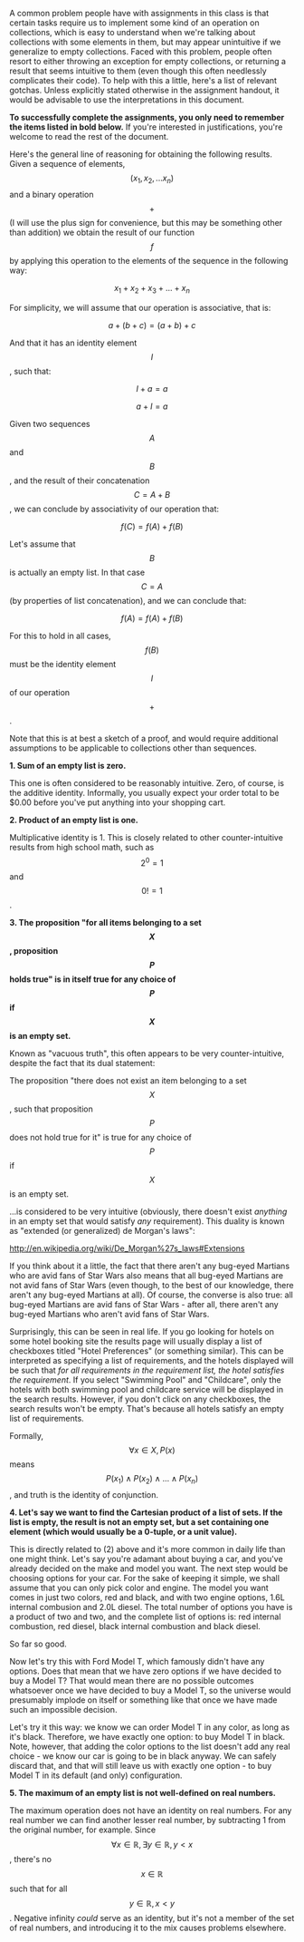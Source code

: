 A common problem people have with assignments in this class is that certain tasks require us to implement some kind of an operation on collections, which is easy to understand when we're talking about collections with some elements in them, but may appear unintuitive if we generalize to empty collections. Faced with this problem, people often resort to either throwing an exception for empty collections, or returning a result that seems intuitive to them (even though this often needlessly complicates their code). To help with this a little, here's a list of relevant gotchas. Unless explicitly stated otherwise in the assignment handout, it would be advisable to use the interpretations in this document.

**To successfully complete the assignments, you only need to remember the items listed in bold below.** If you're interested in justifications, you're welcome to read the rest of the document.

Here's the general line of reasoning for obtaining the following results. Given a sequence of elements, $$(x_1, x_2, ... x_n)$$ and a binary operation $$+$$ (I will use the plus sign for convenience, but this may be something other than addition) we obtain the result of our function $$f$$ by applying this operation to the elements of the sequence in the following way:

$$x_1 + x_2 + x_3 + ... + x_n$$

For simplicity, we will assume that our operation is associative, that is:

$$a + (b + c) = (a + b) + c$$

And that it has an identity element $$I$$, such that:

$$I + a = a$$

$$a + I = a$$

Given two sequences $$A$$ and $$B$$, and the result of their concatenation $$C = A + B$$, we can conclude by associativity of our operation that:

$$f(C) = f(A) + f(B)$$

Let's assume that $$B$$ is actually an empty list. In that case $$C = A$$ (by properties of list concatenation), and we can conclude that:

$$f(A) = f(A) + f(B)$$

For this to hold in all cases, $$f(B)$$ must be the identity element $$I$$ of our operation $$+$$.

Note that this is at best a sketch of a proof, and would require additional assumptions to be applicable to collections other than sequences.

**1. Sum of an empty list is zero.**

This one is often considered to be reasonably intuitive. Zero, of course, is the additive identity. Informally, you usually expect your order total to be $0.00 before you've put anything into your shopping cart.

**2. Product of an empty list is one.**

Multiplicative identity is 1. This is closely related to other counter-intuitive results from high school math, such as $$2^0 = 1$$ and $$0! = 1$$.

**3. The proposition "for all items belonging to a set $$X$$, proposition $$P$$ holds true" is in itself true for any choice of $$P$$ if $$X$$ is an empty set.**

Known as "vacuous truth", this often appears to be very counter-intuitive, despite the fact that its dual statement:

The proposition "there does not exist an item belonging to a set $$X$$, such that proposition $$P$$ does not hold true for it" is true for any choice of $$P$$ if $$X$$ is an empty set.

...is considered to be very intuitive (obviously, there doesn't exist _anything_ in an empty set that would satisfy _any_ requirement). This duality is known as "extended (or generalized) de Morgan's laws":

http://en.wikipedia.org/wiki/De_Morgan%27s_laws#Extensions

If you think about it a little, the fact that there aren't any bug-eyed Martians who are avid fans of Star Wars also means that all bug-eyed Martians are not avid fans of Star Wars (even though, to the best of our knowledge, there aren't any bug-eyed Martians at all). Of course, the converse is also true: all bug-eyed Martians are avid fans of Star Wars - after all, there aren't any bug-eyed Martians who aren't avid fans of Star Wars.

Surprisingly, this can be seen in real life. If you go looking for hotels on some hotel booking site the results page will usually display a list of checkboxes titled "Hotel Preferences" (or something similar). This can be interpreted as specifying a list of requirements, and the hotels displayed will be such that _for all requirements in the requirement list, the hotel satisfies the requirement_. If you select "Swimming Pool" and "Childcare", only the hotels with both swimming pool and childcare service will be displayed in the search results. However, if you don't click on any checkboxes, the search results won't be empty. That's because all hotels satisfy an empty list of requirements.

Formally, $$\forall x \in X, P(x)$$ means $$P(x_1) \wedge P(x_2) \wedge ... \wedge P(x_n)$$, and truth is the identity of conjunction.

**4. Let's say we want to find the Cartesian product of a list of sets. If the list is empty, the result is not an empty set, but a set containing one element (which would usually be a 0-tuple, or a unit value).**

This is directly related to (2) above and it's more common in daily life than one might think. Let's say you're adamant about buying a car, and you've already decided on the make and model you want. The next step would be choosing options for your car. For the sake of keeping it simple, we shall assume that you can only pick color and engine. The model you want comes in just two colors, red and black, and with two engine options, 1.6L internal combusion and 2.0L diesel. The total number of options you have is a product of two and two, and the complete list of options is: red internal combustion, red diesel, black internal combustion and black diesel.

So far so good.

Now let's try this with Ford Model T, which famously didn't have any options. Does that mean that we have zero options if we have decided to buy a Model T? That would mean there are no possible outcomes whatsoever once we have decided to buy a Model T, so the universe would presumably implode on itself or something like that once we have made such an impossible decision.

Let's try it this way: we know we can order Model T in any color, as long as it's black. Therefore, we have exactly one option: to buy Model T in black. Note, however, that adding the color options to the list doesn't add any real choice - we know our car is going to be in black anyway. We can safely discard that, and that will still leave us with exactly one option - to buy Model T in its default (and only) configuration.

**5. The maximum of an empty list is not well-defined on real numbers.**

The maximum operation does not have an identity on real numbers. For any real number we can find another lesser real number, by subtracting 1 from the original number, for example. Since $$\forall x \in \mathbb{R}, \exists y \in \mathbb{R}, y < x$$, there's no $$x \in \mathbb{R}$$ such that for all $$y \in \mathbb{R}, x < y$$. Negative infinity _could_ serve as an identity, but it's not a member of the set of real numbers, and introducing it to the mix causes problems elsewhere.
